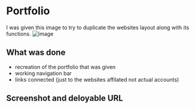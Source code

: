 # Portfolio
I was given this image to try to duplicate the websites layout along with its functions.
![image](https://user-images.githubusercontent.com/105948652/174195669-c2ea1b9e-2a61-4abf-8cea-da885dde065c.png)

## What was done
* recreation of the portfolio that was given
* working navigation bar 
* links connected (just to the websites affilated not actual accounts)

## Screenshot and deloyable URL
